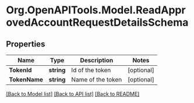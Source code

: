 
# Org.OpenAPITools.Model.ReadApprovedAccountRequestDetailsSchema

## Properties

Name | Type | Description | Notes
------------ | ------------- | ------------- | -------------
**TokenId** | **string** | Id of the token | [optional] 
**TokenName** | **string** | Name of the token | [optional] 

[[Back to Model list]](../README.md#documentation-for-models)
[[Back to API list]](../README.md#documentation-for-api-endpoints)
[[Back to README]](../README.md)

